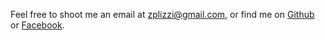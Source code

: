 <!--
.. title: contact
.. slug: contact
.. date: 2019-06-26 16:27:40 UTC-07:00
.. tags: 
.. category: 
.. link: 
.. description: 
.. type: text
-->

Feel free to shoot me an email at [zplizzi@gmail.com](mailto:zplizzi@gmail.com), or find me on [Github](https://github.com/zplizzi) or [Facebook](https://www.facebook.com/zack.polizzi).
